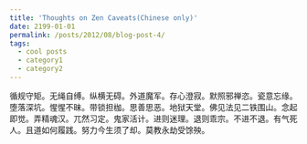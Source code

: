 ```yaml
---
title: 'Thoughts on Zen Caveats(Chinese only)'
date: 2199-01-01
permalink: /posts/2012/08/blog-post-4/
tags:
  - cool posts
  - category1
  - category2
---
```

循规守矩。无绳自缚。纵横无碍。外道魔军。存心澄寂。默照邪禅恣。瓷意忘缘。堕落深坑。惺惺不昧。带锁担枷。思善思恶。地狱天堂。佛见法见二铁围山。念起即觉。弄精魂汉。兀然习定。鬼家活计。进则迷理。退则乖宗。不进不退。有气死人。且道如何履践。努力今生须了却。莫教永劫受馀殃。
